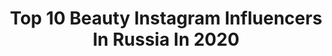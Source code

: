 ---
title: Top 10 Beauty Instagram Influencers In Russia In 2020
description: >-
  Find top beauty Instagram influencers in Russia in 2020. Most popular hashtags: #ilovewhatsupnails #nailswagg #nailmagazine #esmalte.
platform: Instagram
profiles:
  - username: "ilgeeva"
    fullname: >-
      Визажист/Стилист |СПБ
    location: "Russia"
    followers: 25291
    engagement: 360
    commentsToLikes: 0.040247
    avatar: "https://scontent-lhr8-1.cdninstagram.com/v/t51.2885-19/s320x320/23421806_366774810416637_2735927539447889920_n.jpg?_nc_ht=scontent-lhr8-1.cdninstagram.com&_nc_ohc=0qQzWkZVL7wAX-4REUD&oh=b1e83ed22d5d4daa3a6b8cb730f61c90&oe=5EBA3FA8"
    verified: false
    hashtags: "#beauty"
  - username: "goar_avetisyan"
    fullname: >-
      Goar Avetisyan
    location: "Russia"
    followers: 8193213
    engagement: 711
    commentsToLikes: 0.058908
    avatar: "https://scontent-ams4-1.cdninstagram.com/v/t51.2885-19/s320x320/84566512_868944670232931_9032667517453074432_n.jpg?_nc_ht=scontent-ams4-1.cdninstagram.com&_nc_ohc=XUUNb-frl00AX-XmiXC&oh=b0490ff80e0c90eb2f0ab5ccd3ea0da7&oe=5EBD2A5B"
    verified: true
    hashtags: "#tonedecabaret, #nyxcosmeticsrussia, #viviennesabo"
  - username: "hadi.talks"
    fullname: >-
      Бьютигик🤓
    location: "Russia"
    followers: 62340
    engagement: 537
    commentsToLikes: 0.045992
    avatar: "https://scontent-ams4-1.cdninstagram.com/v/t51.2885-19/s320x320/82440463_748714752293067_7306348414038441984_n.jpg?_nc_ht=scontent-ams4-1.cdninstagram.com&_nc_ohc=FPrkpr4ACKoAX-da4_C&oh=224571281b7990b5614dc1598df4552b&oe=5E884439"
    verified: false
    hashtags: ""
  - username: "miftahovshow"
    fullname: >-
      Ильшат Мифтахов
    location: "Russia"
    followers: 16430
    engagement: 955
    commentsToLikes: 0.051075
    avatar: "https://scontent-lht6-1.cdninstagram.com/v/t51.2885-19/s320x320/42002802_2235260556703828_906920999256064000_n.jpg?_nc_ht=scontent-lht6-1.cdninstagram.com&_nc_ohc=ggmm7gZ1q1wAX_9CmZN&oh=33424715a751fd273f0d75c0aa6c6661&oe=5EB9BAE7"
    verified: false
    hashtags: "#arrfashionsensation"
  - username: "anastasiyatolmacheva16"
    fullname: >-
      Anastasiya Tolmacheva
    location: "Russia"
    followers: 27752
    engagement: 475
    commentsToLikes: 0.061781
    avatar: "https://scontent-atl3-1.cdninstagram.com/v/t51.2885-19/s320x320/71289883_557880201684380_1125122711035576320_n.jpg?_nc_ht=scontent-atl3-1.cdninstagram.com&_nc_ohc=mkmZIpJ9bckAX9ToQhT&oh=690040c25c6702bbb2566e13d48cfe6c&oe=5EBA6A9A"
    verified: false
    hashtags: "#2020"
  - username: "bliznukd"
    fullname: >-
      Фотограф 🇷🇺📷 Денис Близнюк
    location: "Russia"
    followers: 16641
    engagement: 562
    commentsToLikes: 0.146314
    avatar: "https://scontent-ams4-1.cdninstagram.com/v/t51.2885-19/s320x320/60778954_1078567205666869_70829284930879488_n.jpg?_nc_ht=scontent-ams4-1.cdninstagram.com&_nc_ohc=2o9v0kedhzAAX8CFOu6&oh=7a5220ce6027028072d2f7409d59b919&oe=5EB68269"
    verified: false
    hashtags: "#mood, #nophotoshop"
  - username: "guzeliusha_"
    fullname: >-
      Гузелия Хамитовна
    location: "Russia"
    followers: 29790
    engagement: 389
    commentsToLikes: 0.321431
    avatar: "https://scontent-ams4-1.cdninstagram.com/v/t51.2885-19/s320x320/82690594_858511984580265_2191664769688141824_n.jpg?_nc_ht=scontent-ams4-1.cdninstagram.com&_nc_ohc=5nJUWtLAXQkAX-9qY6j&oh=1199101390924732fb9032f5ba2bdd4a&oe=5EBD2939"
    verified: false
    hashtags: "#12, #23, #24, #qp"
  - username: "_semenova_elina_"
    fullname: >-
      Макияж |Прически |Обучение
    location: "Russia"
    followers: 6156
    engagement: 836
    commentsToLikes: 0.084027
    avatar: "https://scontent-frx5-1.cdninstagram.com/v/t51.2885-19/s320x320/74340950_1181605378702515_5996151971625566208_n.jpg?_nc_ht=scontent-frx5-1.cdninstagram.com&_nc_ohc=0s-ff5jgC7IAX_QWcrD&oh=09a094a8e005ace015dfe714ea612cd4&oe=5EB2C2C9"
    verified: false
    hashtags: "#40"
  - username: "tanymontri"
    fullname: >-
      Тэни Монтри 🎀 Tany Montri
    location: "Russia"
    followers: 179127
    engagement: 1820
    commentsToLikes: 0.014785
    avatar: "https://scontent-lhr8-1.cdninstagram.com/v/t51.2885-19/s320x320/91118890_2826588430729637_3252448810500096000_n.jpg?_nc_ht=scontent-lhr8-1.cdninstagram.com&_nc_ohc=EIWHSwjRGRIAX-K3jIM&oh=8b52da901d5fe1f03a7af9cd5b55fa7d&oe=5EBC0AD0"
    verified: false
    hashtags: "#thebalm, #babyermagazine, #sodasquad, #got2b"
  - username: "burbalkaa"
    fullname: >-
      Yuliya🎂19.01.89
    location: "Russia"
    followers: 2876
    engagement: 1425
    commentsToLikes: 0.120615
    avatar: "https://scontent-ams4-1.cdninstagram.com/v/t51.2885-19/s320x320/56567400_375584163170603_1264628475784855552_n.jpg?_nc_ht=scontent-ams4-1.cdninstagram.com&_nc_ohc=yRqKiApW-nkAX8DnjP5&oh=17376cb95fba90b00b85b1a84d16f12d&oe=5EB7D7A9"
    verified: false
    hashtags: "#instamanicure, #nailpolishswatch, #nailpolishmaniac, #lucky"
---